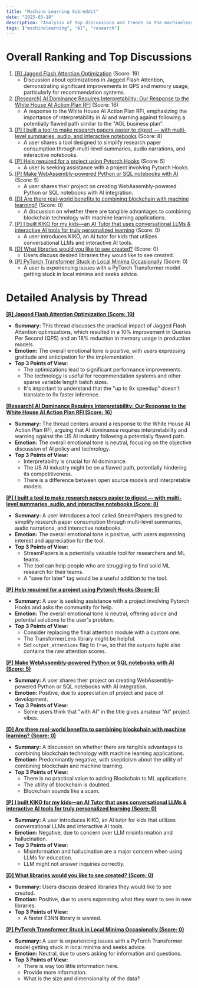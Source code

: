 ```yaml
---
title: "Machine Learning Subreddit"
date: "2025-03-18"
description: "Analysis of top discussions and trends in the machinelearning subreddit"
tags: ["machinelearning", "AI", "research"]
---
```


# Overall Ranking and Top Discussions
1.  [[R] Jagged Flash Attention Optimization](https://www.reddit.com/r/MachineLearning/comments/1je93sv/r_jagged_flash_attention_optimization/) (Score: 19)
    *   Discussion about optimizations in Jagged Flash Attention, demonstrating significant improvements in QPS and memory usage, particularly for recommendation systems.
2.  [[Research] AI Dominance Requires Interpretability: Our Response to the White House AI Action Plan RFI](https://www.reddit.com/r/MachineLearning/comments/1jdq9og/research_ai_dominance_requires_interpretability/) (Score: 16)
    *   A response to the White House AI Action Plan RFI, emphasizing the importance of interpretability in AI and warning against following a potentially flawed path similar to the "AOL business plan".
3.  [[P] I built a tool to make research papers easier to digest — with multi-level summaries, audio, and interactive notebooks](https://www.reddit.com/r/MachineLearning/comments/1je79zr/p_i_built_a_tool_to_make_research_papers_easier/) (Score: 8)
    *   A user shares a tool designed to simplify research paper consumption through multi-level summaries, audio narrations, and interactive notebooks.
4.  [[P] Help required for a project using Pytorch Hooks](https://www.reddit.com/r/MachineLearning/comments/1je3j8b/p_help_required_for_a_project_using_pytorch_hooks/) (Score: 5)
    *   A user is seeking assistance with a project involving Pytorch Hooks.
5.  [[P] Make WebAssembly-powered Python or SQL notebooks with AI](https://www.reddit.com/r/MachineLearning/comments/1jdpkig/p_make_webassemblypowered_python_or_sql_notebooks/) (Score: 5)
    *   A user shares their project on creating WebAssembly-powered Python or SQL notebooks with AI integration.
6.  [[D] Are there real-world benefits to combining blockchain with machine learning?](https://www.reddit.com/r/MachineLearning/comments/1je3xzf/d_are_there_realworld_benefits_to_combining/) (Score: 0)
    *   A discussion on whether there are tangible advantages to combining blockchain technology with machine learning applications.
7.  [[P] I built KIKO for my kids—an AI Tutor that uses conversational LLMs & interactive AI tools for truly personalized learning](https://www.reddit.com/r/MachineLearning/comments/1je2sil/p_i_built_kiko_for_my_kidsan_ai_tutor_that_uses/) (Score: 0)
    *   A user introduces KIKO, an AI tutor for kids that utilizes conversational LLMs and interactive AI tools.
8.  [[D] What libraries would you like to see created?](https://www.reddit.com/r/MachineLearning/comments/1je7vcn/d_what_libraries_would_you_like_to_see_created/) (Score: 0)
    *   Users discuss desired libraries they would like to see created.
9.  [[P] PyTorch Transformer Stuck in Local Minima Occasionally](https://www.reddit.com/r/MachineLearning/comments/1jdv3c5/p_pytorch_transformer_stuck_in_local_minima/) (Score: 0)
    *   A user is experiencing issues with a PyTorch Transformer model getting stuck in local minima and seeks advice.

# Detailed Analysis by Thread
**[[R] Jagged Flash Attention Optimization (Score: 19)](https://www.reddit.com/r/MachineLearning/comments/1je93sv/r_jagged_flash_attention_optimization/)**
*  **Summary:** This thread discusses the practical impact of Jagged Flash Attention optimizations, which resulted in a 10% improvement in Queries Per Second (QPS) and an 18% reduction in memory usage in production models.
*  **Emotion:** The overall emotional tone is positive, with users expressing gratitude and anticipation for the implementation.
*  **Top 3 Points of View:**
    *   The optimizations lead to significant performance improvements.
    *   The technology is useful for recommendation systems and other sparse variable length batch sizes.
    *   It's important to understand that the "up to 9x speedup" doesn't translate to 9x faster inference.

**[[Research] AI Dominance Requires Interpretability: Our Response to the White House AI Action Plan RFI (Score: 16)](https://www.reddit.com/r/MachineLearning/comments/1jdq9og/research_ai_dominance_requires_interpretability/)**
*  **Summary:**  The thread centers around a response to the White House AI Action Plan RFI, arguing that AI dominance requires interpretability and warning against the US AI industry following a potentially flawed path.
*  **Emotion:** The overall emotional tone is neutral, focusing on the objective discussion of AI policy and technology.
*  **Top 3 Points of View:**
    *   Interpretability is crucial for AI dominance.
    *   The US AI industry might be on a flawed path, potentially hindering its competitiveness.
    *   There is a difference between open source models and interpretable models.

**[[P] I built a tool to make research papers easier to digest — with multi-level summaries, audio, and interactive notebooks (Score: 8)](https://www.reddit.com/r/MachineLearning/comments/1je79zr/p_i_built_a_tool_to_make_research_papers_easier/)**
*  **Summary:**  A user introduces a tool called StreamPapers designed to simplify research paper consumption through multi-level summaries, audio narrations, and interactive notebooks.
*  **Emotion:** The overall emotional tone is positive, with users expressing interest and appreciation for the tool.
*  **Top 3 Points of View:**
    *   StreamPapers is a potentially valuable tool for researchers and ML teams.
    *   The tool can help people who are struggling to find solid ML research for their teams.
    *   A "save for later" tag would be a useful addition to the tool.

**[[P] Help required for a project using Pytorch Hooks (Score: 5)](https://www.reddit.com/r/MachineLearning/comments/1je3j8b/p_help_required_for_a_project_using_pytorch_hooks/)**
*  **Summary:**  A user is seeking assistance with a project involving Pytorch Hooks and asks the community for help.
*  **Emotion:** The overall emotional tone is neutral, offering advice and potential solutions to the user's problem.
*  **Top 3 Points of View:**
    *   Consider replacing the final attention module with a custom one.
    *   The TransformerLens library might be helpful.
    *   Set `output_attentions` flag to `True`, so that the `outputs` tuple also contains the raw attention scores.

**[[P] Make WebAssembly-powered Python or SQL notebooks with AI (Score: 5)](https://www.reddit.com/r/MachineLearning/comments/1jdpkig/p_make_webassemblypowered_python_or_sql_notebooks/)**
*  **Summary:** A user shares their project on creating WebAssembly-powered Python or SQL notebooks with AI integration.
*  **Emotion:** Positive, due to appreciation of project and pace of development.
*  **Top 3 Points of View:**
    * Some users think that "with AI" in the title gives amateur "AI" project vibes.

**[[D] Are there real-world benefits to combining blockchain with machine learning? (Score: 0)](https://www.reddit.com/r/MachineLearning/comments/1je3xzf/d_are_there_realworld_benefits_to_combining/)**
*  **Summary:** A discussion on whether there are tangible advantages to combining blockchain technology with machine learning applications.
*  **Emotion:** Predominantly negative, with skepticism about the utility of combining blockchain and machine learning.
*  **Top 3 Points of View:**
    *   There is no practical value to adding Blockchain to ML applications.
    *   The utility of blockchain is doubted.
    *   Blockchain sounds like a scam.

**[[P] I built KIKO for my kids—an AI Tutor that uses conversational LLMs & interactive AI tools for truly personalized learning (Score: 0)](https://www.reddit.com/r/MachineLearning/comments/1je2sil/p_i_built_kiko_for_my_kidsan_ai_tutor_that_uses/)**
*  **Summary:** A user introduces KIKO, an AI tutor for kids that utilizes conversational LLMs and interactive AI tools.
*  **Emotion:** Negative, due to concern over LLM misinformation and hallucination.
*  **Top 3 Points of View:**
    *   Misinformation and hallucination are a major concern when using LLMs for education.
    *   LLM might not answer inquiries correctly.

**[[D] What libraries would you like to see created? (Score: 0)](https://www.reddit.com/r/MachineLearning/comments/1je7vcn/d_what_libraries_would_you_like_to_see_created/)**
*  **Summary:** Users discuss desired libraries they would like to see created.
*  **Emotion:** Positive, due to users expressing what they want to see in new libraries.
*  **Top 3 Points of View:**
    *   A faster E3NN library is wanted.

**[[P] PyTorch Transformer Stuck in Local Minima Occasionally (Score: 0)](https://www.reddit.com/r/MachineLearning/comments/1jdv3c5/p_pytorch_transformer_stuck_in_local_minima/)**
*  **Summary:** A user is experiencing issues with a PyTorch Transformer model getting stuck in local minima and seeks advice.
*  **Emotion:** Neutral, due to users asking for information and questions.
*  **Top 3 Points of View:**
    *   There is way too little information here.
    *   Provide more information.
    *   What is the size and dimensionality of the data?

